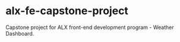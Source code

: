 # alx-fe-capstone-project
Capstone project for ALX front-end development program - Weather Dashboard.
